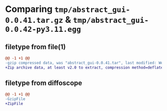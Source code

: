 # Comparing `tmp/abstract_gui-0.0.41.tar.gz` & `tmp/abstract_gui-0.0.42-py3.11.egg`

## filetype from file(1)

```diff
@@ -1 +1 @@
-gzip compressed data, was "abstract_gui-0.0.41.tar", last modified: Wed May 31 14:40:01 2023, max compression
+Zip archive data, at least v2.0 to extract, compression method=deflate
```

## filetype from diffoscope

```diff
@@ -1 +1 @@
-GzipFile
+ZipFile
```

